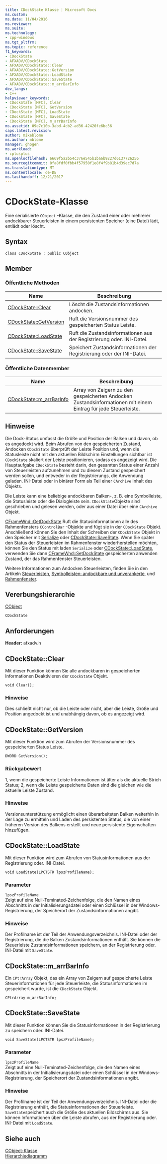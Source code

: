 ```yaml
---
title: CDockState Klasse | Microsoft Docs
ms.custom: 
ms.date: 11/04/2016
ms.reviewer: 
ms.suite: 
ms.technology:
- cpp-windows
ms.tgt_pltfrm: 
ms.topic: reference
f1_keywords:
- CDockState
- AFXADV/CDockState
- AFXADV/CDockState::Clear
- AFXADV/CDockState::GetVersion
- AFXADV/CDockState::LoadState
- AFXADV/CDockState::SaveState
- AFXADV/CDockState::m_arrBarInfo
dev_langs:
- C++
helpviewer_keywords:
- CDockState [MFC], Clear
- CDockState [MFC], GetVersion
- CDockState [MFC], LoadState
- CDockState [MFC], SaveState
- CDockState [MFC], m_arrBarInfo
ms.assetid: 09e7c10b-3abd-4cb2-ad36-42420fe6bc36
caps.latest.revision: 
author: mikeblome
ms.author: mblome
manager: ghogen
ms.workload:
- cplusplus
ms.openlocfilehash: 6669f5a2b54c376e545b1ba6b9227d6137726256
ms.sourcegitcommit: 8fa8fdf0fbb4f57950f1e8f4f9b81b4d39ec7d7a
ms.translationtype: MT
ms.contentlocale: de-DE
ms.lasthandoff: 12/21/2017
---
```

# <a name="cdockstate-class"></a>CDockState-Klasse
Eine serialisierte `CObject` -Klasse, die den Zustand einer oder mehrerer andockbarer Steuerleisten in einem persistenten Speicher (eine Datei) lädt, entlädt oder löscht.  
  
## <a name="syntax"></a>Syntax  
  
```  
class CDockState : public CObject  
```  
  
## <a name="members"></a>Member  
  
### <a name="public-methods"></a>Öffentliche Methoden  
  
|Name|Beschreibung|  
|----------|-----------------|  
|[CDockState::Clear](#clear)|Löscht die Zustandsinformationen andocken.|  
|[CDockState::GetVersion](#getversion)|Ruft die Versionsnummer des gespeicherten Status Leiste.|  
|[CDockState::LoadState](#loadstate)|Ruft die Zustandsinformationen aus der Registrierung oder. INI-Datei.|  
|[CDockState::SaveState](#savestate)|Speichert Zustandsinformationen der Registrierung oder der INI-Datei.|  
  
### <a name="public-data-members"></a>Öffentliche Datenmember  
  
|Name|Beschreibung|  
|----------|-----------------|  
|[CDockState::m_arrBarInfo](#m_arrbarinfo)|Array von Zeigern zu den gespeicherten Andocken Zustandsinformationen mit einem Eintrag für jede Steuerleiste.|  
  
## <a name="remarks"></a>Hinweise  
 Die Dock-Status umfasst die Größe und Position der Balken und davon, ob es angedockt wird. Beim Abrufen von den gespeicherten Zustand, Andocken `CDockState` überprüft der Leiste Position und, wenn die Statusleiste nicht mit den aktuellen Bildschirm Einstellungen sichtbar ist `CDockState` skaliert der Leiste positionieren, sodass es angezeigt wird. Die Hauptaufgabe `CDockState` besteht darin, den gesamten Status einer Anzahl von Steuerleisten aufzunehmen und zu diesem Zustand gespeichert werden sollen, und entweder in der Registrierungs, die Anwendung geladen. INI-Datei oder in binärer Form als Teil einer `CArchive` Inhalt des Objekts.  
  
 Die Leiste kann eine beliebige andockbaren Balken-, z. B. eine Symbolleiste, die Statusleiste oder die Dialogleiste sein. `CDockState`Objekte sind geschrieben und gelesen werden, oder aus einer Datei über eine `CArchive` Objekt.  
  
 [CFrameWnd::GetDockState](../../mfc/reference/cframewnd-class.md#getdockstate) Ruft die Statusinformationen alle des Rahmenfensters `CControlBar` -Objekte und fügt sie in der `CDockState` Objekt. Anschließend können Sie den Inhalt der Schreiben der `CDockState` Objekt in den Speicher mit [Serialize](../../mfc/reference/cobject-class.md#serialize) oder [CDockState::SaveState](#savestate). Wenn Sie später den Status der Steuerleisten im Rahmenfenster wiederherstellen möchten, können Sie den Status mit laden `Serialize` oder [CDockState::LoadState](#loadstate), verwenden Sie dann [CFrameWnd::SetDockState](../../mfc/reference/cframewnd-class.md#setdockstate) gespeicherten anwenden Zustand, der das Rahmenfenster Steuerleisten.  
  
 Weitere Informationen zum Andocken Steuerleisten, finden Sie in den Artikeln [Steuerleisten](../../mfc/control-bars.md), [Symbolleisten: andockbare und unverankerte](../../mfc/docking-and-floating-toolbars.md), und [Rahmenfenster](../../mfc/frame-windows.md).  
  
## <a name="inheritance-hierarchy"></a>Vererbungshierarchie  
 [CObject](../../mfc/reference/cobject-class.md)  
  
 `CDockState`  
  
## <a name="requirements"></a>Anforderungen  
 **Header:** afxadv.h  
  
##  <a name="clear"></a>CDockState::Clear  
 Mit dieser Funktion können Sie alle andockbaren in gespeicherten Informationen Deaktivieren der `CDockState` Objekt.  
  
```  
void Clear();
```  
  
### <a name="remarks"></a>Hinweise  
 Dies schließt nicht nur, ob die Leiste oder nicht, aber die Leiste, Größe und Position angedockt ist und unabhängig davon, ob es angezeigt wird.  
  
##  <a name="getversion"></a>CDockState::GetVersion  
 Mit dieser Funktion wird zum Abrufen der Versionsnummer des gespeicherten Status Leiste.  
  
```  
DWORD GetVersion();
```  
  
### <a name="return-value"></a>Rückgabewert  
 1, wenn die gespeicherte Leiste Informationen ist älter als die aktuelle Strich Status; 2, wenn die Leiste gespeicherte Daten sind die gleichen wie die aktuelle Leiste Zustand.  
  
### <a name="remarks"></a>Hinweise  
 Versionsunterstützung ermöglicht einen überarbeiteten Balken weiterhin in der Lage zu ermitteln und Laden des persistenten Status, die von einer früheren Version des Balkens erstellt und neue persistente Eigenschaften hinzufügen.  
  
##  <a name="loadstate"></a>CDockState::LoadState  
 Mit dieser Funktion wird zum Abrufen von Statusinformationen aus der Registrierung oder. INI-Datei.  
  
```  
void LoadState(LPCTSTR lpszProfileName);
```  
  
### <a name="parameters"></a>Parameter  
 `lpszProfileName`  
 Zeigt auf eine Null-Teminated-Zeichenfolge, die den Namen eines Abschnitts in der Initialisierungsdatei oder einen Schlüssel in der Windows-Registrierung, der Speicherort der Zustandsinformationen angibt.  
  
### <a name="remarks"></a>Hinweise  
 Der Profilname ist der Teil der Anwendungsverzeichnis. INI-Datei oder der Registrierung, die die Balken Zustandsinformationen enthält. Sie können die Steuerleiste Zustandsinformationen speichern, an der Registrierung oder. INI-Datei mit `SaveState`.  
  
##  <a name="m_arrbarinfo"></a>CDockState::m_arrBarInfo  
 Ein `CPtrArray` Objekt, das ein Array von Zeigern auf gespeicherte Leiste Steuerinformationen für jede Steuerleiste, die Statusinformationen im gespeichert wurde, ist die `CDockState` Objekt.  
  
```  
CPtrArray m_arrBarInfo;  
```  
  
##  <a name="savestate"></a>CDockState::SaveState  
 Mit dieser Funktion können Sie die Statusinformationen in der Registrierung zu speichern oder. INI-Datei.  
  
```  
void SaveState(LPCTSTR lpszProfileName);
```  
  
### <a name="parameters"></a>Parameter  
 `lpszProfileName`  
 Zeigt auf eine Null-Teminated-Zeichenfolge, die den Namen eines Abschnitts in der Initialisierungsdatei oder einen Schlüssel in der Windows-Registrierung, der Speicherort der Zustandsinformationen angibt.  
  
### <a name="remarks"></a>Hinweise  
 Der Profilname ist der Teil der Anwendungsverzeichnis. INI-Datei oder die Registrierung enthält, die Statusinformationen der Steuerleiste. `SaveState`speichert auch die Größe des aktuellen Bildschirms aus. Sie können Informationen über die Leiste abrufen, aus der Registrierung oder. INI-Datei mit `LoadState`.  
  
## <a name="see-also"></a>Siehe auch  
 [CObject-Klasse](../../mfc/reference/cobject-class.md)   
 [Hierarchiediagramm](../../mfc/hierarchy-chart.md)


